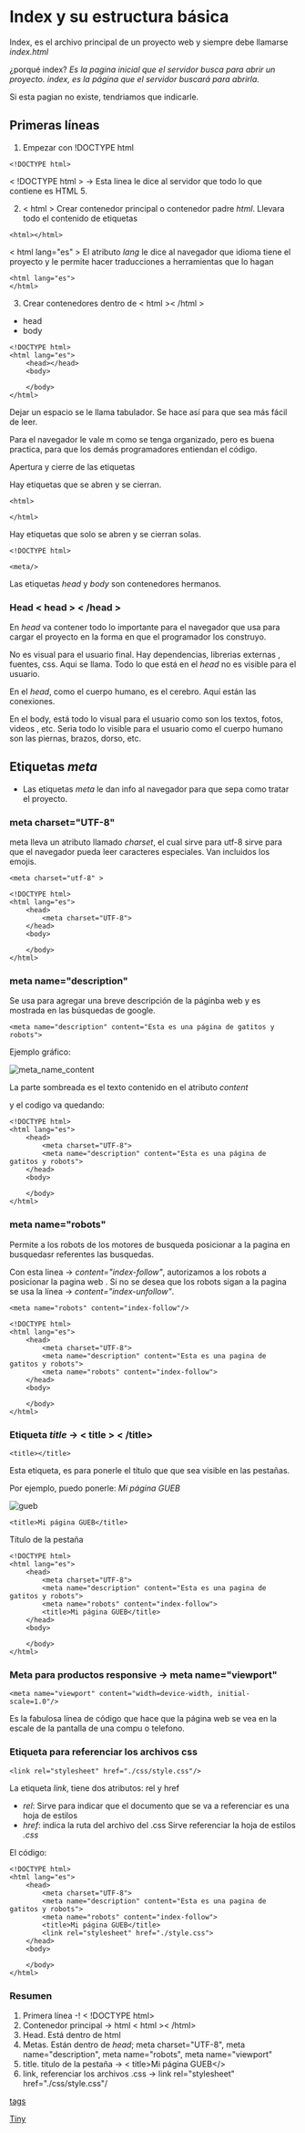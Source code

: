# Index y su estructura básica

Index, es el archivo principal de un proyecto web y siempre debe llamarse *index.html*

¿porqué index?
*Es la pagina inicial que el servidor busca para abrir un proyecto. index, es la página que el servidor buscará para abrirla.*

Si esta pagian no existe, tendriamos que indicarle.

## Primeras líneas

1. Empezar con !DOCTYPE html

````
<!DOCTYPE html>
````


< !DOCTYPE html > -> Esta linea le dice al servidor que todo lo que contiene es HTML 5. 

2. < html > Crear contenedor principal o contenedor padre *html*. Llevara todo el contenido de etiquetas

````
<html></html>
````


< html lang="es" > El atributo *lang* le dice al navegador que idioma tiene el proyecto y le permite hacer traducciones a herramientas que lo hagan

````
<html lang="es">
</html>
````


3. Crear contenedores dentro de < html >< /html >

* head
* body

````
<!DOCTYPE html>
<html lang="es">
    <head></head>
    <body>
        
    </body>
</html>
````


Dejar un espacio se le llama tabulador. Se hace así para que sea más fácil de leer.

Para el navegador le vale m como se tenga organizado, pero es buena practica, para que los demás programadores entiendan el código.

Apertura y cierre de las etiquetas

Hay etiquetas que se abren y se cierran.

````
<html>

</html>
````


Hay etiquetas que solo se abren y se cierran solas.
````
<!DOCTYPE html>

<meta/>
````


Las etiquetas *head* y *body* son contenedores hermanos.

### Head < head > < /head >

En *head* va contener todo lo importante para el navegador que usa para cargar el proyecto en la forma en que el programador los construyo.

No es visual para el usuario final. Hay dependencias, librerias externas , fuentes, css. Aqui se llama.
Todo lo que está en el *head* no es visible para el usuario. 

En el *head*, como el cuerpo humano, es el cerebro. Aquí están las conexiones.

En el body, está todo lo visual para el usuario como son los textos, fotos, videos , etc. Seria todo lo visible para el usuario como el cuerpo humano son las piernas, brazos, dorso, etc.

## Etiquetas *meta*
* Las etiquetas *meta* le dan info al navegador para que sepa como tratar el proyecto.

### meta charset="UTF-8"
meta lleva un atributo llamado *charset*, el cual sirve para utf-8 sirve para que el navegador pueda leer caracteres especiales. Van incluidos los emojis.

````
<meta charset="utf-8" >
````
````
<!DOCTYPE html>
<html lang="es">
    <head>
        <meta charset="UTF-8">
    </head>
    <body>
        
    </body>
</html>
````



### meta name="description"
Se usa para agregar una breve descripción de la páginba web y es mostrada en las búsquedas de google.

````
<meta name="description" content="Esta es una página de gatitos y robots">
````
Ejemplo gráfico:

![meta_name_content](/Doc/images/meta_name_content.png)

La parte sombreada es el texto contenido en el atributo *content*

y el codigo va quedando:

````
<!DOCTYPE html>
<html lang="es">
    <head>
        <meta charset="UTF-8">
        <meta name="description" content="Esta es una página de gatitos y robots">
    </head>
    <body>
        
    </body>
</html>
````

### meta name="robots"

Permite a los robots de los motores de busqueda posicionar a la pagina en busquedasr referentes  las busquedas.

Con esta linea -> *content="index-follow"*, autorizamos a los robots a posicionar la pagina web
. Si no se desea que los robots sigan a la pagina se usa la línea -> *content="index-unfollow"*.

````
<meta name="robots" content="index-follow"/>
````

````
<!DOCTYPE html>
<html lang="es">
    <head>
        <meta charset="UTF-8">
        <meta name="description" content="Esta es una pagina de gatitos y robots">
        <meta name="robots" content="index-follow">
    </head>
    <body>
        
    </body>
</html>
````

### Etiqueta *title* ->  < title > < /title>

````
<title></title>
````
Esta etiqueta, es para ponerle el título que que sea visible en las pestañas.

Por ejemplo, puedo ponerle: *Mi página GUEB*

![gueb](/Doc/images/gueb.png)

````
<title>Mi página GUEB</title>
````
Título de la pestaña

````
<!DOCTYPE html>
<html lang="es">
    <head>
        <meta charset="UTF-8">
        <meta name="description" content="Esta es una pagina de gatitos y robots">
        <meta name="robots" content="index-follow">
        <title>Mi página GUEB</title>
    </head>
    <body>
        
    </body>
</html>
````

### Meta para productos responsive -> meta name="viewport"

````
<meta name="viewport" content="width=device-width, initial-scale=1.0"/>
````
Es la fabulosa línea de código que hace que la página web se vea en la escale de la pantalla de una compu o telefono.

### Etiqueta para referenciar los archivos css

````
<link rel="stylesheet" href="./css/style.css"/>
````
La etiqueta *link*, tiene dos atributos: rel y href

* *rel*: Sirve para indicar que el documento que se va a referenciar es una hoja de estilos 
* *href*: indica la ruta del archivo del .css
Sirve  referenciar la hoja de estilos *.css*

El código:

````
<!DOCTYPE html>
<html lang="es">
    <head>
        <meta charset="UTF-8">
        <meta name="description" content="Esta es una pagina de gatitos y robots">
        <meta name="robots" content="index-follow">
        <title>Mi página GUEB</title>
        <link rel="stylesheet" href="./style.css">
    </head>
    <body>
        
    </body>
</html>
````

### Resumen

1. Primera línea -! < !DOCTYPE html>
2. Contenedor principal -> html < html >< /html>
3. Head. Está dentro de html
4. Metas. Están dentro de *head*; meta charset="UTF-8",  meta name="description", meta name="robots", meta name="viewport"
5. title. titulo de la pestaña -> < title>Mi página GUEB</> 
6. link, referenciar los archivos .css -> link rel="stylesheet" href="./css/style.css"/


[tags](https://allthetags.com/)

[Tiny](https://tinypng.com/)
